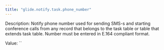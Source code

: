 ```yaml
---
title: "glide.notify.task.phone_number"
---
```


Description: Notify phone number used for sending SMS-s and starting conference calls from any record that belongs to the task table or table that extends task table.
Number must be entered in E.164 compliant format.

Value: ``